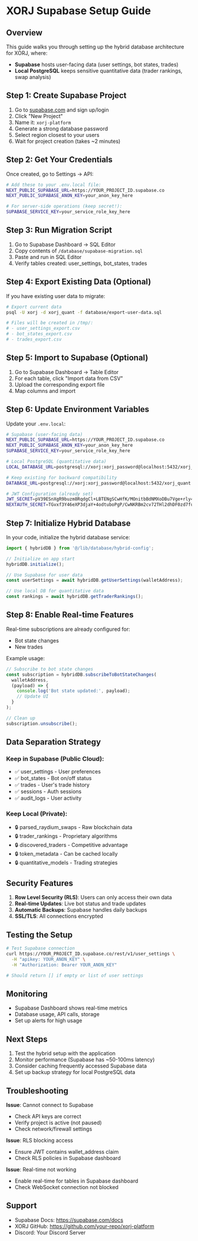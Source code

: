 # XORJ Supabase Setup Guide

## Overview
This guide walks you through setting up the hybrid database architecture for XORJ, where:
- **Supabase** hosts user-facing data (user settings, bot states, trades)
- **Local PostgreSQL** keeps sensitive quantitative data (trader rankings, swap analysis)

## Step 1: Create Supabase Project

1. Go to [supabase.com](https://supabase.com) and sign up/login
2. Click "New Project"
3. Name it: `xorj-platform`
4. Generate a strong database password
5. Select region closest to your users
6. Wait for project creation (takes ~2 minutes)

## Step 2: Get Your Credentials

Once created, go to Settings → API:

```bash
# Add these to your .env.local file:
NEXT_PUBLIC_SUPABASE_URL=https://YOUR_PROJECT_ID.supabase.co
NEXT_PUBLIC_SUPABASE_ANON_KEY=your_anon_key_here

# For server-side operations (keep secret!):
SUPABASE_SERVICE_KEY=your_service_role_key_here
```

## Step 3: Run Migration Script

1. Go to Supabase Dashboard → SQL Editor
2. Copy contents of `/database/supabase-migration.sql`
3. Paste and run in SQL Editor
4. Verify tables created: user_settings, bot_states, trades

## Step 4: Export Existing Data (Optional)

If you have existing user data to migrate:

```bash
# Export current data
psql -U xorj -d xorj_quant -f database/export-user-data.sql

# Files will be created in /tmp/:
# - user_settings_export.csv
# - bot_states_export.csv  
# - trades_export.csv
```

## Step 5: Import to Supabase (Optional)

1. Go to Supabase Dashboard → Table Editor
2. For each table, click "Import data from CSV"
3. Upload the corresponding export file
4. Map columns and import

## Step 6: Update Environment Variables

Update your `.env.local`:

```bash
# Supabase (user-facing data)
NEXT_PUBLIC_SUPABASE_URL=https://YOUR_PROJECT_ID.supabase.co
NEXT_PUBLIC_SUPABASE_ANON_KEY=your_anon_key_here
SUPABASE_SERVICE_KEY=your_service_role_key_here

# Local PostgreSQL (quantitative data)
LOCAL_DATABASE_URL=postgresql://xorj:xorj_password@localhost:5432/xorj_quant

# Keep existing for backward compatibility
DATABASE_URL=postgresql://xorj:xorj_password@localhost:5432/xorj_quant

# JWT Configuration (already set)
JWT_SECRET=pV39ESnXgR9buzm8RqdgCl+LBTENgSCwHfK/MOnitbBdNMXoDBu7Vge+rly46AlK
NEXTAUTH_SECRET=TGvxf3Y46eXP3djaY+4odtuboPgP/CwNKRBm2cv72THl2dhDF0zd7fui9KEH9WOy
```

## Step 7: Initialize Hybrid Database

In your code, initialize the hybrid database service:

```typescript
import { hybridDB } from '@/lib/database/hybrid-config';

// Initialize on app start
hybridDB.initialize();

// Use Supabase for user data
const userSettings = await hybridDB.getUserSettings(walletAddress);

// Use local DB for quantitative data  
const rankings = await hybridDB.getTraderRankings();
```

## Step 8: Enable Real-time Features

Real-time subscriptions are already configured for:
- Bot state changes
- New trades

Example usage:

```typescript
// Subscribe to bot state changes
const subscription = hybridDB.subscribeToBotStateChanges(
  walletAddress,
  (payload) => {
    console.log('Bot state updated:', payload);
    // Update UI
  }
);

// Clean up
subscription.unsubscribe();
```

## Data Separation Strategy

### Keep in Supabase (Public Cloud):
- ✅ user_settings - User preferences
- ✅ bot_states - Bot on/off status  
- ✅ trades - User's trade history
- ✅ sessions - Auth sessions
- ✅ audit_logs - User activity

### Keep Local (Private):
- 🔒 parsed_raydium_swaps - Raw blockchain data
- 🔒 trader_rankings - Proprietary algorithms
- 🔒 discovered_traders - Competitive advantage
- 🔒 token_metadata - Can be cached locally
- 🔒 quantitative_models - Trading strategies

## Security Features

1. **Row Level Security (RLS)**: Users can only access their own data
2. **Real-time Updates**: Live bot status and trade updates
3. **Automatic Backups**: Supabase handles daily backups
4. **SSL/TLS**: All connections encrypted

## Testing the Setup

```bash
# Test Supabase connection
curl https://YOUR_PROJECT_ID.supabase.co/rest/v1/user_settings \
  -H "apikey: YOUR_ANON_KEY" \
  -H "Authorization: Bearer YOUR_ANON_KEY"

# Should return [] if empty or list of user settings
```

## Monitoring

- Supabase Dashboard shows real-time metrics
- Database usage, API calls, storage
- Set up alerts for high usage

## Next Steps

1. Test the hybrid setup with the application
2. Monitor performance (Supabase has ~50-100ms latency)
3. Consider caching frequently accessed Supabase data
4. Set up backup strategy for local PostgreSQL data

## Troubleshooting

**Issue**: Cannot connect to Supabase
- Check API keys are correct
- Verify project is active (not paused)
- Check network/firewall settings

**Issue**: RLS blocking access
- Ensure JWT contains wallet_address claim
- Check RLS policies in Supabase dashboard

**Issue**: Real-time not working
- Enable real-time for tables in Supabase dashboard
- Check WebSocket connection not blocked

## Support

- Supabase Docs: https://supabase.com/docs
- XORJ GitHub: https://github.com/your-repo/xorj-platform
- Discord: Your Discord Server